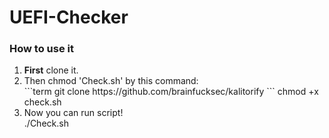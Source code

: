 # UEFI-Checker
### How to use it
<ol>
  <li><strong>First</strong> clone it.</li>
  <li>Then chmod 'Check.sh' by this command:<br>
    ```term
      git clone https://github.com/brainfucksec/kalitorify
    ```
    chmod +x check.sh
  </li>
  <li>Now you can run script!<br>./Check.sh</li>
</ol>
